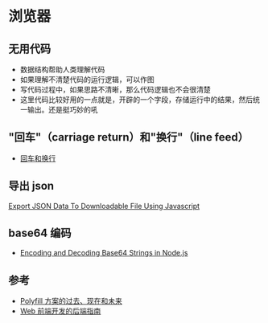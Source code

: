 # 浏览器

## 无用代码

- 数据结构帮助人类理解代码
- 如果理解不清楚代码的运行逻辑，可以作图
- 写代码过程中，如果思路不清晰，那么代码逻辑也不会很清楚
- 这里代码比较好用的一点就是，开辟的一个字段，存储运行中的结果，然后统一输出。还是挺巧妙的吼

## "回车"（carriage return）和"换行"（line feed）

- [回车和换行](https://www.ruanyifeng.com/blog/2006/04/post_213.html)

## 导出 json

[Export JSON Data To Downloadable File Using Javascript](https://www.codevoila.com/post/30/export-json-data-to-downloadable-file-using-javascript)

## base64 编码

- [Encoding and Decoding Base64 Strings in Node.js](https://stackabuse.com/encoding-and-decoding-base64-strings-in-node-js/)

## 参考

- [Polyfill 方案的过去、现在和未来 ](https://github.com/sorrycc/blog/issues/80)
- [Web 前端开发的后端指南](https://juejin.im/post/5cc02aacf265da039e1ff3fa)
